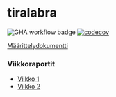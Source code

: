 # tiralabra

![GHA workflow badge](https://github.com/pinj4/tiralabra/workflows/CI/badge.svg)
[![codecov](https://codecov.io/gh/pinj4/tiralabra/branch/main/graph/badge.svg?token=L2AFSH9OCB)](https://codecov.io/gh/pinj4/tiralabra)

[Määrittelydokumentti](https://github.com/pinj4/tiralabra/blob/main/dokumentointi/maarittelydokumentti.md)

### Viikkoraportit
- [Viikko 1](https://github.com/pinj4/tiralabra/blob/main/dokumentointi/viikkoraportti_1.md)
- [Viikko 2](https://github.com/pinj4/tiralabra/blob/main/dokumentointi/viikkoraportti_2.md)
